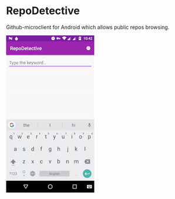 # RepoDetective
Github-microclient for Android which allows public repos browsing.

![App Demo GIF](https://github.com/Konstie/RepoDetective/blob/master/showcase.gif?raw=true)
